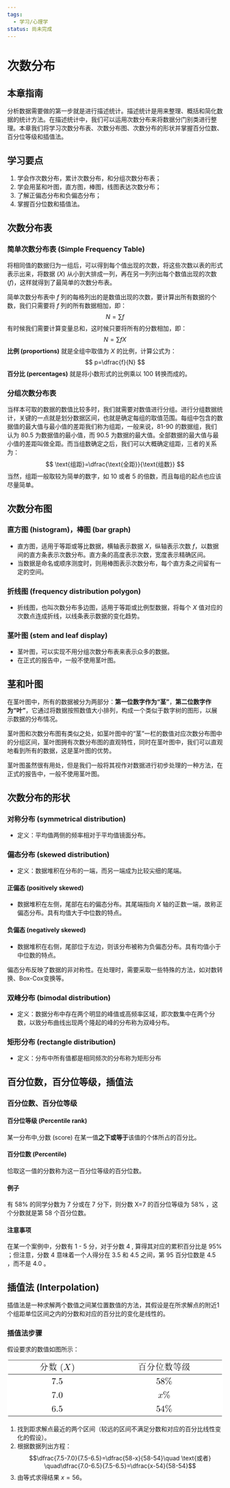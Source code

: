 ```yaml
---
tags:
  - 学习/心理学
status: 尚未完成
---
```

# 次数分布

## **本章指南**

分析数据需要做的第一步就是进行描述统计。描述统计是用来整理、概括和简化数据的统计方法。在描述统计中，我们可以运用次数分布来将数据分门别类进行整理。本章我们将学习次数分布表、次数分布图、次数分布的形状并掌握百分位数、百分位等级和插值法。  

## 学习要点

1. 学会作次数分布，累计次数分布，和分组次数分布表；
2. 学会用茎和叶图，直方图，棒图，线图表达次数分布；    
3. 了解正偏态分布和负偏态分布；    
4. 掌握百分位数和插值法。

## 次数分布表

### 简单次数分布表 (Simple Frequency Table)

将相同值的数据归为一组后，可以得到每个值出现的次数，将这些次数以表的形式表示出来，将数据 $(X)$ 从小到大排成一列，再在另一列列出每个数值出现的次数 $(f)$，这样就得到了最简单的次数分布表。

简单次数分布表中 $f$ 列的每格列出的是数值出现的次数，要计算出所有数据的个数，我们只需要将 $f$ 列的所有数据相加，即：
$$ N=\sum f $$
有时候我们需要计算变量总和，这时候只要将所有的分数相加，即：
$$ N=\sum fX $$
**比例 (proportions)** 就是全组中取值为 $X$ 的比例，计算公式为：
$$ p=\dfrac{f}{N} $$
**百分比 (percentages)** 就是将小数形式的比例乘以 100 转换而成的。

### 分组次数分布表

当样本可取的数据的数值比较多时，我们就需要对数值进行分组。进行分组数据统计，关键的一点就是划分数据区间，也就是确定每组的取值范围。每组中包含的数据值的最大值与最小值的差距我们称为组距，一般来说，81-90 的数据组，我们认为 80.5 为数据值的最小值，而 90.5 为数据的最大值。全部数据的最大值与最小值的差距叫做全距。而当组数确定之后，我们可以大概确定组距，三者的关系为：
$$ \text{组距}=\dfrac{\text{全距}}{\text{组数}} $$
当然，组距一般取较为简单的数字，如 10 或者 5 的倍数，而且每组的起点也应该尽量简单。

## 次数分布图

### 直方图 (histogram)，棒图 (bar graph)

- 直方图，适用于等距或等比数据，横轴表示数据 $X$，纵轴表示次数 $f$，以数据间的直方条表示次数分布。直方条的高度表示次数，宽度表示精确区间。
- 当数据是命名或顺序测度时，则用棒图表示次数分布，每个直方条之间留有一定的空间。

### 折线图 (frequency distribution polygon)

- 折线图，也叫次数分布多边图，适用于等距或比例型数据，将每个 $X$ 值对应的次数点连成折线，以线条表示数据的变化趋势。

### 茎叶图 (stem and leaf display)

- 茎叶图，可以实现不用分组次数分布表来表示众多的数据。
- 在正式的报告中，一般不使用茎叶图。

## 茎和叶图

在茎叶图中，所有的数据被分为两部分：**第一位数字作为“茎”**，**第二位数字作为“叶”**，它通过将数据按照数值大小排列，构成一个类似于数字树的图形，以展示数据的分布情况。

茎叶图和次数分布图有类似之处，如茎叶图中的“茎”一栏的数值对应次数分布图中的分组区间，茎叶图拥有次数分布图的直观特性，同时在茎叶图中，我们可以直观地看到所有的数据，这是茎叶图的优势。

茎叶图虽然很有用处，但是我们一般将其视作对数据进行初步处理的一种方法，在正式的报告中，一般不使用茎叶图。

## 次数分布的形状

### 对称分布 (symmetrical distribution)

- 定义：平均值两侧的频率相对于平均值镜面分布。

### 偏态分布 (skewed distribution)

- 定义：数据堆积在分布的一端，而另一端成为比较尖细的尾端。

#### 正偏态 (positively skewed)

- 数据堆积在左侧，尾部在右的偏态分布。其尾端指向 $X$ 轴的正数一端，故称正偏态分布。具有均值大于中位数的特点。

#### 负偏态 (negatively skewed)

- 数据堆积在右侧，尾部位于左边，则该分布被称为负偏态分布。具有均值小于中位数的特点。

偏态分布反映了数据的非对称性。在处理时，需要采取一些特殊的方法，如对数转换、Box-Cox变换等。

### 双峰分布 (bimodal distribution)

- 定义：数据分布中存在两个明显的峰值或高频率区域，即次数集中在两个分数，以致分布曲线出现两个隆起的峰的分布称为双峰分布。

### 矩形分布 (rectangle distribution)

- 定义：分布中所有值都是相同频次的分布称为矩形分布

## 百分位数，百分位等级，插值法

### 百分位数、百分位等级

#### 百分位等级 (Percentile rank)

某一分布中,分数 (score) 在某一值**之下或等于**该值的个体所占的百分比。

#### 百分位数 (Percentile)

恰取这一值的分数称为这一百分位等级的百分位数。  

#### 例子

有 58% 的同学分数为 7 分或在 7 分下，则分数 X=7 的百分位等级为 58% ，这个分数就是第 58 个百分位数。

#### 注意事项

在某一个案例中，分数有 1 - 5 分，对于分数 4 , 算得其对应的累积百分比是 95% ；但注意，分数 4 意味着一个人得分在 3.5 和 4.5 之间，第 95 百分位数是 4.5 ，而不是 4.0 。

## 插值法 (Interpolation)

插值法是一种求解两个数值之间某位置数值的方法，其假设是在所求解点的附近1个组距单位区间之内的分数和对应的百分比的变化是线性的。  

### 插值法步骤

假设要求的数值如图所示：

![](./pic/插值法1.svg)

1. 找到距求解点最近的两个区间（较远的区间不满足分数和对应的百分比线性变化的假设）。
2. 根据数据列出方程：
$$\dfrac{7.5-7.0}{7.5-6.5}=\dfrac{58-x}{58-54}\quad \text{或者} \quad\dfrac{7.0-6.5}{7.5-6.5}=\dfrac{x-54}{58-54}$$
3. 由等式求得结果 $x=56$。